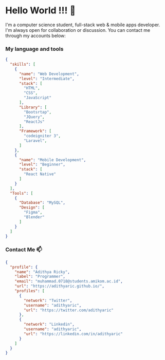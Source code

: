 # Hello World !!! 👋

I'm a computer science student, full-stack web & mobile apps developer. I'm always open for collaboration or discussion. You can contact me through my accounts below:

### My language and tools


```json
{
  "skills": [
    {
      "name": "Web Development",
      "level": "Intermediate",
      "stack": [
        "HTML",
        "CSS",
        "JavaScript"
      ],
      "Library": [
        "Bootsrtap",
        "JQuery",
        "ReactJs"
      ],
      "Framework": [
        "codeigniter 3",
        "Laravel",        
      ]
    },
    {
      "name": "Mobile Development",
      "level": "Beginner",
      "stack": [
        "React Native"
      ]
    }
  ],
  "Tools": [
    {
      "Database": "MySQL",
      "Design": [
        "Figma",
        "Blender"
      ]
    }
  ]
}
```

### Contact Me 📫
```json
{
  "profile": {
    "name": "Adithya Ricky",
    "label": "Programmer",
    "email": "muhammad.0718@students.amikom.ac.id",
    "url": "https://adithyaric.github.io/",
    "profiles": [
      {
        "network": "Twitter",
        "username": "adithyaric",
        "url": "https://twitter.com/adithyaric"
      },
      {
        "network": "Linkedin",
        "username": "adithyaric",
        "url": "https://linkedin.com/in/adithyaric"
      }
    ]
  }
}
```
